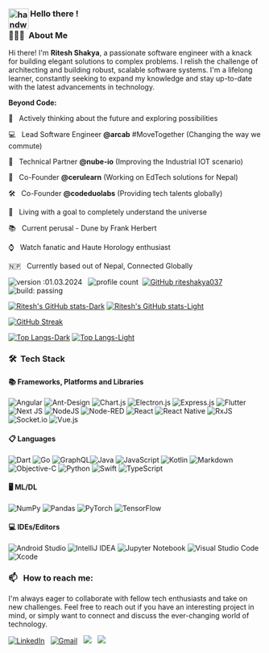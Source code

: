 ### <img alt="handwavegif" src="https://user-images.githubusercontent.com/39513876/112366216-8cfe7400-8cfe-11eb-8116-7d3dbae20e97.gif" width='40' align="left"/> Hello there !


### 👨🏻‍💻 &nbsp;About Me

Hi there! I'm **Ritesh Shakya**, a passionate software engineer with a knack for building elegant solutions to complex problems. I relish the challenge of architecting and building robust, scalable software systems. I'm a lifelong learner, constantly seeking to expand my knowledge and stay up-to-date with the latest advancements in technology.

**Beyond Code:**

🌱 &nbsp; Actively thinking about the future and exploring possibilities

💻 &nbsp; Lead Software Engineer **@arcab** #MoveTogether (Changing the way we commute)

🤝 &nbsp; Technical Partner **@nube-io** (Improving the Industrial IOT scenario)

🚀 &nbsp; Co-Founder **@cerulearn** (Working on EdTech solutions for Nepal)

🛠️ &nbsp; Co-Founder **@codeduolabs** (Providing tech talents globally)

🎯 &nbsp; Living with a goal to completely understand the universe

📚 &nbsp; Current perusal - Dune by Frank Herbert

⌚ &nbsp; Watch fanatic and Haute Horology enthusiast

🇳🇵 &nbsp; Currently based out of Nepal, Connected Globally


![version :01.03.2024](https://img.shields.io/badge/version-01.03.2024-informational) &nbsp;
![profile count](https://komarev.com/ghpvc/?username=riteshakya037&color=red)&nbsp;
[![GitHub riteshakya037](https://img.shields.io/github/followers/riteshakya037?label=follow&style=social)](https://github.com/riteshakya037)&nbsp;
![build: passing](https://img.shields.io/badge/build-passing-success)

[![Ritesh's GitHub stats-Dark](https://github-readme-stats.vercel.app/api?username=riteshakya037&show_icons=true&theme=dark#gh-dark-mode-only)](https://github.com/anuraghazra/github-readme-stats#gh-dark-mode-only)
[![Ritesh's GitHub stats-Light](https://github-readme-stats.vercel.app/api?username=riteshakya037&show_icons=true&theme=default#gh-light-mode-only)](https://github.com/anuraghazra/github-readme-stats#gh-light-mode-only)


[![GitHub Streak](https://github-readme-streak-stats.herokuapp.com?user=riteshakya037&theme=dark&mode=weekly)](https://git.io/streak-stats)


[![Top Langs-Dark](https://github-readme-stats.vercel.app/api/top-langs/?username=riteshakya037&show_icons=true&theme=dark#gh-dark-mode-only)](https://github.com/riteshakya037/github-readme-stats#gh-dark-mode-only)
[![Top Langs-Light](https://github-readme-stats.vercel.app/api/top-langs/?username=riteshakya037&show_icons=true&theme=default#gh-light-mode-only)](https://github.com/riteshakya037/github-readme-stats#gh-light-mode-only)

### 🛠 &nbsp;Tech Stack

#### 📚 Frameworks, Platforms and Libraries

![Angular](https://img.shields.io/badge/angular-%23DD0031.svg?style=for-the-badge&logo=angular&logoColor=white)
![Ant-Design](https://img.shields.io/badge/-AntDesign-%230170FE?style=for-the-badge&logo=ant-design&logoColor=white)
![Chart.js](https://img.shields.io/badge/chart.js-F5788D.svg?style=for-the-badge&logo=chart.js&logoColor=white)
![Electron.js](https://img.shields.io/badge/Electron-191970?style=for-the-badge&logo=Electron&logoColor=white)
![Express.js](https://img.shields.io/badge/express.js-%23404d59.svg?style=for-the-badge&logo=express&logoColor=%2361DAFB)
![Flutter](https://img.shields.io/badge/Flutter-%2302569B.svg?style=for-the-badge&logo=Flutter&logoColor=white)
![Next JS](https://img.shields.io/badge/Next-black?style=for-the-badge&logo=next.js&logoColor=white)
![NodeJS](https://img.shields.io/badge/node.js-6DA55F?style=for-the-badge&logo=node.js&logoColor=white)
![Node-RED](https://img.shields.io/badge/Node--RED-%238F0000.svg?style=for-the-badge&logo=node-red&logoColor=white)
![React](https://img.shields.io/badge/react-%2320232a.svg?style=for-the-badge&logo=react&logoColor=%2361DAFB)
![React Native](https://img.shields.io/badge/react_native-%2320232a.svg?style=for-the-badge&logo=react&logoColor=%2361DAFB)
![RxJS](https://img.shields.io/badge/rxjs-%23B7178C.svg?style=for-the-badge&logo=reactivex&logoColor=white)
![Socket.io](https://img.shields.io/badge/Socket.io-black?style=for-the-badge&logo=socket.io&badgeColor=010101)
![Vue.js](https://img.shields.io/badge/vuejs-%2335495e.svg?style=for-the-badge&logo=vuedotjs&logoColor=%234FC08D)

#### 📋 Languages

![Dart](https://img.shields.io/badge/dart-%230175C2.svg?style=for-the-badge&logo=dart&logoColor=white)
![Go](https://img.shields.io/badge/go-%2300ADD8.svg?style=for-the-badge&logo=go&logoColor=white)
![GraphQL](https://img.shields.io/badge/-GraphQL-E10098?style=for-the-badge&logo=graphql&logoColor=white)![Java](https://img.shields.io/badge/java-%23ED8B00.svg?style=for-the-badge&logo=openjdk&logoColor=white)
![JavaScript](https://img.shields.io/badge/javascript-%23323330.svg?style=for-the-badge&logo=javascript&logoColor=%23F7DF1E)
![Kotlin](https://img.shields.io/badge/kotlin-%237F52FF.svg?style=for-the-badge&logo=kotlin&logoColor=white)
![Markdown](https://img.shields.io/badge/markdown-%23000000.svg?style=for-the-badge&logo=markdown&logoColor=white)
![Objective-C](https://img.shields.io/badge/OBJECTIVE--C-%233A95E3.svg?style=for-the-badge&logo=apple&logoColor=white)
![Python](https://img.shields.io/badge/python-3670A0?style=for-the-badge&logo=python&logoColor=ffdd54)
![Swift](https://img.shields.io/badge/swift-F54A2A?style=for-the-badge&logo=swift&logoColor=white)
![TypeScript](https://img.shields.io/badge/typescript-%23007ACC.svg?style=for-the-badge&logo=typescript&logoColor=white)

#### 🖥️ ML/DL

![NumPy](https://img.shields.io/badge/numpy-%23013243.svg?style=for-the-badge&logo=numpy&logoColor=white)
![Pandas](https://img.shields.io/badge/pandas-%23150458.svg?style=for-the-badge&logo=pandas&logoColor=white)
![PyTorch](https://img.shields.io/badge/PyTorch-%23EE4C2C.svg?style=for-the-badge&logo=PyTorch&logoColor=white)
![TensorFlow](https://img.shields.io/badge/TensorFlow-%23FF6F00.svg?style=for-the-badge&logo=TensorFlow&logoColor=white)

#### 💻 IDEs/Editors

![Android Studio](https://img.shields.io/badge/Android%20Studio-3DDC84.svg?style=for-the-badge&logo=android-studio&logoColor=white)
![IntelliJ IDEA](https://img.shields.io/badge/IntelliJIDEA-000000.svg?style=for-the-badge&logo=intellij-idea&logoColor=white)
![Jupyter Notebook](https://img.shields.io/badge/jupyter-%23FA0F00.svg?style=for-the-badge&logo=jupyter&logoColor=white)
![Visual Studio Code](https://img.shields.io/badge/Visual%20Studio%20Code-0078d7.svg?style=for-the-badge&logo=visual-studio-code&logoColor=white)
![Xcode](https://img.shields.io/badge/Xcode-007ACC?style=for-the-badge&logo=Xcode&logoColor=white)


### 📫 &nbsp; How to reach me:

I'm always eager to collaborate with fellow tech enthusiasts and take on new challenges. Feel free to reach out if you have an interesting project in mind, or simply want to connect and discuss the ever-changing world of technology.

<a href="https://www.linkedin.com/in/riteshakya037/"><img alt="LinkedIn" src="https://img.shields.io/badge/linkedin-%230077B5.svg?style=for-the-badge&logo=linkedin&logoColor=white"/></a> &nbsp;
<a href="mailto:riteshakya037@gmail.com"><img alt="Gmail" src="https://img.shields.io/badge/Gmail-D14836?style=for-the-badge&logo=gmail&logoColor=white" /></a> &nbsp;
<a href="https://www.upwork.com/freelancers/~017c899f1a85167ae7"><img src="https://img.shields.io/badge/UpWork-6FDA44?style=for-the-badge&logo=Upwork&logoColor=white"/></a> &nbsp;
<a href="https://wellfound.com/u/riteshakya037"><img src="https://img.shields.io/badge/wellfound-%23D4D4D4.svg?style=for-the-badge&logo=wellfound&logoColor=black"/></a> &nbsp;
